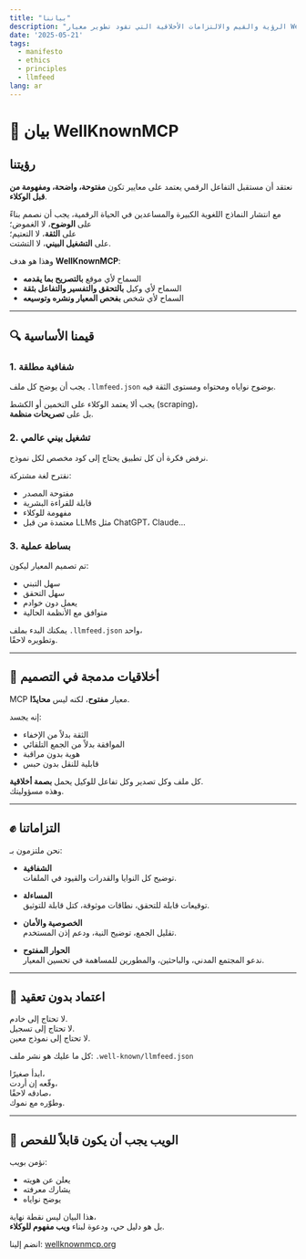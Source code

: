 ```yaml
---
title: "بياننا"
description: "الرؤية والقيم والالتزامات الأخلاقية التي تقود تطوير معيار WellKnownMCP."
date: '2025-05-21'
tags:
  - manifesto
  - ethics
  - principles
  - llmfeed
lang: ar
---
```


# 🧭 بيان WellKnownMCP

## رؤيتنا

نعتقد أن مستقبل التفاعل الرقمي يعتمد على معايير تكون **مفتوحة، واضحة، ومفهومة من قبل الوكلاء**.

مع انتشار النماذج اللغوية الكبيرة والمساعدين في الحياة الرقمية، يجب أن نصمم بناءً على **الوضوح**، لا الغموض؛  
على **الثقة**، لا التعتيم؛  
على **التشغيل البيني**، لا التشتت.

وهذا هو هدف **WellKnownMCP**:

- السماح لأي موقع **بالتصريح بما يقدمه**  
- السماح لأي وكيل **بالتحقق والتفسير والتفاعل بثقة**  
- السماح لأي شخص **بفحص المعيار ونشره وتوسيعه**

---

## 🔍 قيمنا الأساسية

### 1. **شفافية مطلقة**
يجب أن يوضح كل ملف `.llmfeed.json` بوضوح نواياه ومحتواه ومستوى الثقة فيه.

يجب ألا يعتمد الوكلاء على التخمين أو الكشط (scraping)،  
بل على **تصريحات منظمة**.

### 2. **تشغيل بيني عالمي**
نرفض فكرة أن كل تطبيق يحتاج إلى كود مخصص لكل نموذج.

نقترح لغة مشتركة:
- مفتوحة المصدر  
- قابلة للقراءة البشرية  
- مفهومة للوكلاء  
- معتمدة من قبل LLMs مثل ChatGPT، Claude...

### 3. **بساطة عملية**
تم تصميم المعيار ليكون:
- سهل التبني  
- سهل التحقق  
- يعمل دون خوادم  
- متوافق مع الأنظمة الحالية

يمكنك البدء بملف `.llmfeed.json` واحد،  
وتطويره لاحقًا.

---

## 🧠 أخلاقيات مدمجة في التصميم

MCP معيار **مفتوح**، لكنه ليس **محايدًا**.

إنه يجسد:
- الثقة بدلاً من الإخفاء  
- الموافقة بدلاً من الجمع التلقائي  
- هوية بدون مراقبة  
- قابلية للنقل بدون حبس

كل ملف وكل تصدير وكل تفاعل للوكيل يحمل **بصمة أخلاقية**.  
وهذه مسؤوليتك.

---

## ✊ التزاماتنا

نحن ملتزمون بـ:

- **الشفافية**  
  توضيح كل النوايا والقدرات والقيود في الملفات.

- **المساءلة**  
  توقيعات قابلة للتحقق، نطاقات موثوقة، كتل قابلة للتوثيق.

- **الخصوصية والأمان**  
  تقليل الجمع، توضيح النية، ودعم إذن المستخدم.

- **الحوار المفتوح**  
  ندعو المجتمع المدني، والباحثين، والمطورين للمساهمة في تحسين المعيار.

---

## 🌱 اعتماد بدون تعقيد

لا تحتاج إلى خادم.  
لا تحتاج إلى تسجيل.  
لا تحتاج إلى نموذج معين.

كل ما عليك هو نشر ملف: `.well-known/llmfeed.json`

ابدأ صغيرًا،  
وقّعه إن أردت،  
صادقه لاحقًا،  
وطوّره مع نموك.

---

## 🔗 الويب يجب أن يكون قابلاً للفحص

نؤمن بويب:

- يعلن عن هويته  
- يشارك معرفته  
- يوضح نواياه

هذا البيان ليس نقطة نهاية،  
بل هو دليل حي، ودعوة لبناء **ويب مفهوم للوكلاء**.

انضم إلينا: [wellknownmcp.org](https://wellknownmcp.org)
